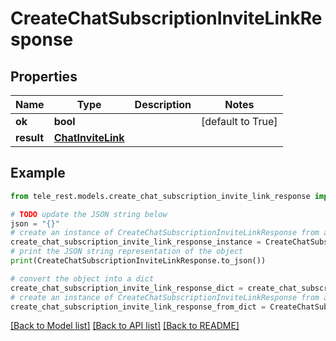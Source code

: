 # CreateChatSubscriptionInviteLinkResponse


## Properties

Name | Type | Description | Notes
------------ | ------------- | ------------- | -------------
**ok** | **bool** |  | [default to True]
**result** | [**ChatInviteLink**](ChatInviteLink.md) |  | 

## Example

```python
from tele_rest.models.create_chat_subscription_invite_link_response import CreateChatSubscriptionInviteLinkResponse

# TODO update the JSON string below
json = "{}"
# create an instance of CreateChatSubscriptionInviteLinkResponse from a JSON string
create_chat_subscription_invite_link_response_instance = CreateChatSubscriptionInviteLinkResponse.from_json(json)
# print the JSON string representation of the object
print(CreateChatSubscriptionInviteLinkResponse.to_json())

# convert the object into a dict
create_chat_subscription_invite_link_response_dict = create_chat_subscription_invite_link_response_instance.to_dict()
# create an instance of CreateChatSubscriptionInviteLinkResponse from a dict
create_chat_subscription_invite_link_response_from_dict = CreateChatSubscriptionInviteLinkResponse.from_dict(create_chat_subscription_invite_link_response_dict)
```
[[Back to Model list]](../README.md#documentation-for-models) [[Back to API list]](../README.md#documentation-for-api-endpoints) [[Back to README]](../README.md)


